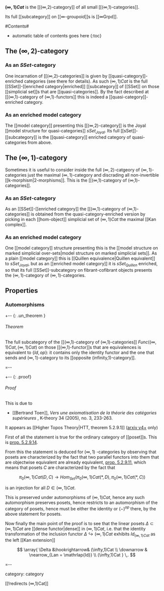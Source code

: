 

**$(\infty,1)Cat$** is the [[(∞,2)-category]] of all small [[(∞,1)-categories]].

Its full [[subcategory]] on [[∞-groupoid]]s is [[∞Grpd]].

#Contents#
* automatic table of contents goes here
{:toc}

## The $(\infty,2)$-category 

### As an $SSet$-category

One incarnation of [[(∞,2)-categories]] is given by [[quasi-category]]-enriched categories (see there for details). As such $(\infty,1)Cat$ is the full [[SSet]]-[[enriched category|enriched]] [[subcategory]] of [[SSet]] on those [[simplicial set]]s that are [[quasi-categories]]. By the fact described at [[(∞,1)-category of (∞,1)-functors]] this is indeed a [[quasi-category]]-enriched category.

### As an enriched model category

The [[model category]] presenting this [[(∞,2)-category]] is the Joyal [[model structure for quasi-categories]] $sSet_{Joyal}$. Its full [[sSet]]-[[subcategory]] is the [[quasi-category]] enriched category of quasi-categories from above.

## The $(\infty,1)$-category

Sometimes it is useful to consider inside the full $(\infty,2)$-catgeory of $(\infty,1)$-categories just the maximal $(\infty,1)$-category and discrading all non-invertible [[k-morphism|2-morphisms]]. This is the [[(∞,1)-category of (∞,1)-categories]].

### As an $SSet$-category

As an [[SSet]]-[[enriched category]] the [[(∞,1)-category of (∞,1)-categories]] is obtained from the quasi-category-enriched version by picking in each [[hom-object]] simplicial set of $(\infty,1)Cat$ the maximal [[Kan complex]]. 


### As an enriched model category

One [[model category]] structure presenting this is the [[model structure on marked simplicial over-sets|model structure on marked simplicial sets]]. As a plain [[model category]] this is [[Quillen equivalence|Quillen equivalent]] to $sSet_{Joyal}$, but as an [[enriched model category]] it is $sSet_{Quillen}$ enriched, so that its full [[SSet]]-subcategory on fibrant-cofibrant objects presents the $(\infty,1)$-category of $(\infty,1)$-categories.

## Properties

### Automorphisms

+-- {: .un_theorem }
###### Theorem

The full subcategory of the [[(∞,1)-category of (∞,1)-categories]] $Func((\infty,1)Cat, (\infty,1)Cat)$ on those [[(∞,1)-functor]]s that are equivalences is equivalent to $\{Id, op\}$: it contains only the identity functor and the one that sends and $(\infty,1)$-category to its [[opposite (infinity,1)-category]].

=--

+-- {: .proof}
###### Proof

This is due to

* [[Bertrand Toen]],  _Vers une axiomatisation de la th&#233;orie des cat&#233;gories sup&#233;rieures_ , K-theory 34 (2005), no. 3,
233-263.

It appears as [[Higher Topos Theory|HTT, theorem 5.2.9.1]] ([arxiv v4+](http://arxiv.org/abs/math.CT/0608040) only)

First of all the statement is true for the ordinary category of [[poset]]s. This is [prop. 5.2.9.14](http://arxiv.org/PS_cache/math/pdf/0608/0608040v4.pdf#page=311).

From this the statement is deduced for $(\infty,1)$
-categories by observing that posets are characterized by the fact that two parallel functors into them that are objectwise equivalent are already equivalent, [prop. 5.2.9.11](http://arxiv.org/PS_cache/math/pdf/0608/0608040v4.pdf#page=310), which means that posets $C$ are characterized by the fact that

$$
  \pi_0 (\infty,1)Cat(D,C)
  \to 
  Hom_{Set}(
   \pi_0 (\infty,1)Cat(*,D)
   ,
   \pi_0 (\infty,1)Cat(*,C)
  )
$$

is an injection for all $D \in (\infty,1)Cat$.

This is preserved under automorphisms of $(\infty,1)Cat$, hence any such automorphism preserves posets, hence restricts to an automorphism of the category of posets, hence must be either the identity or $(-)^{op}$ there, by the above statement for posets.

Now finally the main point of the proof is to see that the linear posets $\Delta \subset (\infty,1)Cat$ are [[dense functor|dense]] in $(\infty,1)Cat$, i.e. that the identity transformation of the inclusion functor $\Delta \hookrightarrow (\infty,1)Cat$ exhibits $Id_{(\infty,1)Cat}$ as the left [[Kan extension]]

$$
  \array{
    \Delta &\hookrightarrow& (\infty,1)Cat
    \\
    \downarrow & \nearrow_{Lan = \mathrlap{Id}}
    \\
    (\infty,1)Cat
  }
  \,.
$$



=--

category: category

[[!redirects (∞,1)Cat]]
